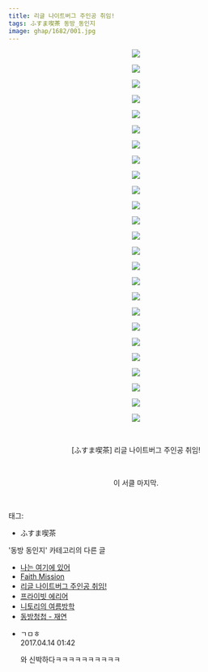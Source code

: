 ```yaml
---
title: 리글 나이트버그 주인공 취임!
tags: ふすま喫茶 동방_동인지
image: ghap/1682/001.jpg
---
```

<div class="article">
<p style="text-align: center; clear: none; float: none;"><img src="{{ site.nasurl }}/ghap/1682/001.jpg"/></p>
<p style="text-align: center; clear: none; float: none;"><img src="{{ site.nasurl }}/ghap/1682/002.jpg"/></p>
<p style="text-align: center; clear: none; float: none;"><img src="{{ site.nasurl }}/ghap/1682/003.jpg"/></p>
<p style="text-align: center; clear: none; float: none;"><img src="{{ site.nasurl }}/ghap/1682/004.jpg"/></p>
<p style="text-align: center; clear: none; float: none;"><img src="{{ site.nasurl }}/ghap/1682/005.jpg"/></p>
<p style="text-align: center; clear: none; float: none;"><img src="{{ site.nasurl }}/ghap/1682/006.jpg"/></p>
<p style="text-align: center; clear: none; float: none;"><img src="{{ site.nasurl }}/ghap/1682/007.jpg"/></p>
<p style="text-align: center; clear: none; float: none;"><img src="{{ site.nasurl }}/ghap/1682/008.jpg"/></p>
<p style="text-align: center; clear: none; float: none;"><img src="{{ site.nasurl }}/ghap/1682/009.jpg"/></p>
<p style="text-align: center; clear: none; float: none;"><img src="{{ site.nasurl }}/ghap/1682/010.jpg"/></p>
<p style="text-align: center; clear: none; float: none;"><img src="{{ site.nasurl }}/ghap/1682/011.jpg"/></p>
<p style="text-align: center; clear: none; float: none;"><img src="{{ site.nasurl }}/ghap/1682/012.jpg"/></p>
<p style="text-align: center; clear: none; float: none;"><img src="{{ site.nasurl }}/ghap/1682/013.jpg"/></p>
<p style="text-align: center; clear: none; float: none;"><img src="{{ site.nasurl }}/ghap/1682/014.jpg"/></p>
<p style="text-align: center; clear: none; float: none;"><img src="{{ site.nasurl }}/ghap/1682/015.jpg"/></p>
<p style="text-align: center; clear: none; float: none;"><img src="{{ site.nasurl }}/ghap/1682/016.jpg"/></p>
<p style="text-align: center; clear: none; float: none;"><img src="{{ site.nasurl }}/ghap/1682/017.jpg"/></p>
<p style="text-align: center; clear: none; float: none;"><img src="{{ site.nasurl }}/ghap/1682/018.jpg"/></p>
<p style="text-align: center; clear: none; float: none;"><img src="{{ site.nasurl }}/ghap/1682/019.jpg"/></p>
<p style="text-align: center; clear: none; float: none;"><img src="{{ site.nasurl }}/ghap/1682/020.jpg"/></p>
<p style="text-align: center; clear: none; float: none;"><img src="{{ site.nasurl }}/ghap/1682/021.jpg"/></p>
<p style="text-align: center; clear: none; float: none;"><img src="{{ site.nasurl }}/ghap/1682/022.jpg"/></p>
<p style="text-align: center; clear: none; float: none;"><img src="{{ site.nasurl }}/ghap/1682/023.jpg"/></p>
<p style="text-align: center; clear: none; float: none;"><img src="{{ site.nasurl }}/ghap/1682/024.jpg"/></p>
<p style="text-align: center; clear: none; float: none;"><img src="{{ site.nasurl }}/ghap/1682/025.jpg"/></p>
<p style="text-align: center; clear: none; float: none;"><br/></p>
<p style="text-align: center; clear: none; float: none;">[ふすま喫茶] 리글 나이트버그 주인공 취임!</p>
<p style="text-align: center; clear: none; float: none;"><br/></p>
<p style="text-align: center; clear: none; float: none;">이 서클 마지막.</p>
<p><br/></p>
</div><div class="tagTrail">
<p>태그: </p>
<ul>
<li>ふすま喫茶</li>
</ul>
</div><div class="another">
<p>'동방 동인지' 카테고리의 다른 글</p>
<ul>
<li><a href="/2016-08-19-ghap_1684">나는 여기에 있어</a></li>
<li><a href="/2016-08-18-ghap_1683">Faith Mission</a></li>
<li><a href="/2016-08-18-ghap_1682">리글 나이트버그 주인공 취임!</a></li>
<li><a href="/2016-08-18-ghap_1681">프라이빗 에리어</a></li>
<li><a href="/2016-08-18-ghap_1680">니토리의 여름방학</a></li>
<li><a href="/2016-08-18-ghap_1679">동방청첩 - 재연</a></li>
</ul>
</div><div class="cb_module cb_fluid">
<div class="cb_wrt cb_profile">
<div class="comment">
<ul>
<li class="cb_thumb_off" id="comment14964742">
<div class="cb_comment_area">
<div class="cb_info_area">
<div class="cb_section">
<span class="cb_nick_name">ㄱㅁㅎ</span>
</div>
<div class="cb_section">
<span class="cb_date">2017.04.14 01:42 </span>
</div>
</div>
<div class="cb_dsc_comment">
<p class="cb_dsc">
											와 신박하다ㅋㅋㅋㅋㅋㅋㅋㅋㅋㅋ
										</p>
</div>
</div></li>
</ul>
</div>
</div><!-- commentList close -->
</div>
